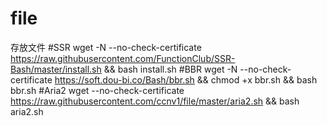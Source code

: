 # file
存放文件
#SSR
wget -N --no-check-certificate https://raw.githubusercontent.com/FunctionClub/SSR-Bash/master/install.sh && bash install.sh
#BBR
wget -N --no-check-certificate https://soft.dou-bi.co/Bash/bbr.sh && chmod +x bbr.sh && bash bbr.sh
#Aria2
wget --no-check-certificate https://raw.githubusercontent.com/ccnv1/file/master/aria2.sh && bash aria2.sh
